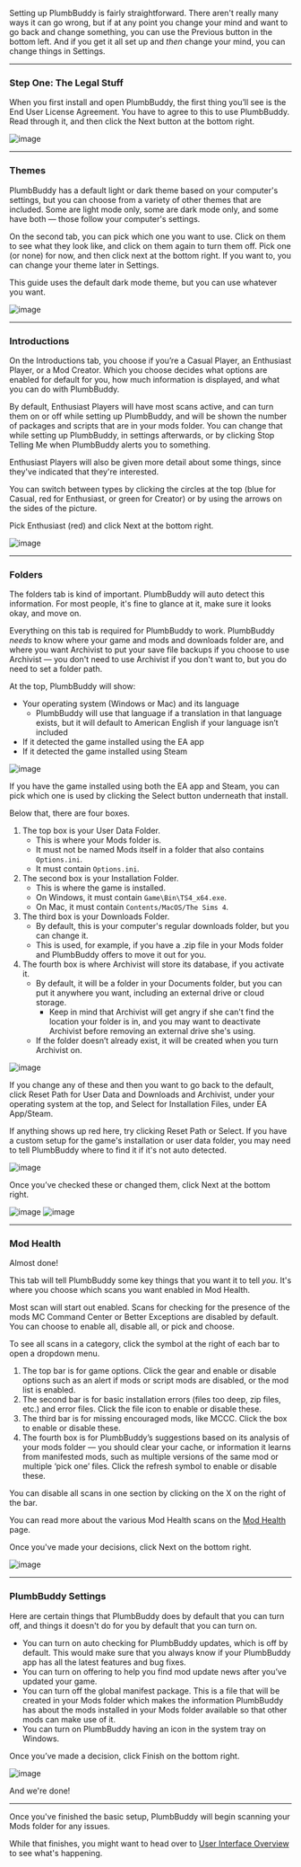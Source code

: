 Setting up PlumbBuddy is fairly straightforward. There aren't really many ways it can go wrong, but if at any point you change your mind and want to go back and change something, you can use the Previous button in the bottom left. And if you get it all set up and *then* change your mind, you can change things in Settings.

---

### Step One: The Legal Stuff

When you first install and open PlumbBuddy, the first thing you’ll see is the End User License Agreement. You have to agree to this to use PlumbBuddy. Read through it, and then click the Next button at the bottom right.

![image](/img/PB-EULA.png "An image of the top of the End User License Agreement, with the other tabs visible as a line of circles along the top")

---

### Themes

PlumbBuddy has a default light or dark theme based on your computer's settings, but you can choose from a variety of other themes that are included. Some are light mode only, some are dark mode only, and some have both — those follow your computer's settings.

On the second tab, you can pick which one you want to use. Click on them to see what they look like, and click on them again to turn them off. Pick one (or none) for now, and then click next at the bottom right. If you want to, you can change your theme later in Settings.

This guide uses the default dark mode theme, but you can use whatever you want.

![image](/img/PB-theme-choice.png "An image of some of the theme choices available in PlumbBuddy")

---

### Introductions

On the Introductions tab, you choose if you’re a Casual Player, an Enthusiast Player, or a Mod Creator. Which you choose decides what options are enabled for default for you, how much information is displayed, and what you can do with PlumbBuddy.

By default, Enthusiast Players will have most scans active, and can turn them on or off while setting up PlumbBuddy, and will be shown the number of packages and scripts that are in your mods folder. You can change that while setting up PlumbBuddy, in settings afterwards, or by clicking Stop Telling Me when PlumbBuddy alerts you to something.

Enthusiast Players will also be given more detail about some things, since they've indicated that they're interested.

You can switch between types by clicking the circles at the top (blue for Casual, red for Enthusiast, or green for Creator) or by using the arrows on the sides of the picture.

Pick Enthusiast (red) and click Next at the bottom right.

![image](/img/PB-enthusiast-Nancy.png "An image of the Introductions tab in PlumbBuddy. At the top are instructions to use the circles or arrows to choose. Below is an image of Nancy Landgraab playing a video game, with a description of an enthusiast player in front: 'I've been using mods in The SIms 4 for some time and I got PlumbBuddy to help automate all the mod maintenance I need to do. I'm comfortable with the technical stuff, so don't hold back. I want to see all the options, learn what they do, and exercise full control over them. I may have unusual preferences regarding how I want PlumbBuddy to behave.'")

---

### Folders

The folders tab is kind of important. PlumbBuddy will auto detect this information. For most people, it's fine to glance at it, make sure it looks okay, and move on.

Everything on this tab is required for PlumbBuddy to work. PlumbBuddy *needs* to know where your game and mods and downloads folder are, and where you want Archivist to put your save file backups if you choose to use Archivist — you don't need to use Archivist if you don't want to, but you do need to set a folder path.

At the top, PlumbBuddy will show:

* Your operating system (Windows or Mac) and its language
    * PlumbBuddy will use that language if a translation in that language exists, but it will default to American English if your language isn’t included
* If it detected the game installed using the EA app
* If it detected the game installed using Steam

![image](/img/PB-folders-OS.png "An image showing that the user is using Windows and English (Canade), with a Reset Paths button below, and the EA App, with a Select button below, and a Steam symbol to the right with no button below")

If you have the game installed using both the EA app and Steam, you can pick which one is used by clicking the Select button underneath that install.

Below that, there are four boxes.

1. The top box is your User Data Folder.
    * This is where your Mods folder is.
    * It must not be named Mods itself in a folder that also contains `Options.ini`.
    * It must contain `Options.ini`.
2. The second box is your Installation Folder.
    * This is where the game is installed.
    * On Windows, it must contain `Game\Bin\TS4_x64.exe`.
    * On Mac, it must contain `Contents/MacOS/The Sims 4`.
3. The third box is your Downloads Folder.
    * By default, this is your computer's regular downloads folder, but you can change it.
    * This is used, for example, if you have a .zip file in your Mods folder and PlumbBuddy offers to move it out for you.
4. The fourth box is where Archivist will store its database, if you activate it.
    * By default, it will be a folder in your Documents folder, but you can put it anywhere you want, including an external drive or cloud storage.
        * Keep in mind that Archivist will get angry if she can't find the location your folder is in, and you may want to deactivate Archivist before removing an external drive she's using.
    * If the folder doesn’t already exist, it will be created when you turn Archivist on.

![image](/img/PB-folders-files.png "An image of the folders as described above, with a Browse button to the right end of each box")

If you change any of these and then you want to go back to the default, click Reset Path for User Data and Downloads and Archivist, under your operating system at the top, and Select for Installation Files, under EA App/Steam.

If anything shows up red here, try clicking Reset Path or Select. If you have a custom setup for the game's installation or user data folder, you may need to tell PlumbBuddy where to find it if it's not auto detected.

![image](/img/PB-folders-error.png "An image of an invalid Download Folder path, with 'Bruh... there's not even a folder there' in red at the bottom")

Once you’ve checked these or changed them, click Next at the bottom right.

![image](/img/PB-folder-mac.png "An image of a Mac user's folder settings")
![image](/img/PB-folder-windows.png "An image of a Windows user's folder settings")

---

### Mod Health

Almost done!

This tab will tell PlumbBuddy some key things that you want it to tell *you*. It's where you choose which scans you want enabled in Mod Health.

Most scan will start out enabled. Scans for checking for the presence of the mods MC Command Center or Better Exceptions are disabled by default. You can choose to enable all, disable all, or pick and choose.

To see all scans in a category, click the symbol at the right of each bar to open a dropdown menu.

1. The top bar is for game options. Click the gear and enable or disable options such as an alert if mods or script mods are disabled, or the mod list is enabled.
2. The second bar is for basic installation errors (files too deep, zip files, etc.) and error files. Click the file icon to enable or disable these.
3. The third bar is for missing encouraged mods, like MCCC. Click the box to enable or disable these.
4. The fourth box is for PlumbBuddy’s suggestions based on its analysis of your mods folder — you should clear your cache, or information it learns from manifested mods, such as multiple versions of the same mod or multiple ‘pick one’ files. Click the refresh symbol to enable or disable these.

You can disable all scans in one section by clicking on the X on the right of the bar.

You can read more about the various Mod Health scans on the [Mod Health](https://plumbbuddy.app/text-guides/enthusiast-mod-health) page.

Once you've made your decisions, click Next on the bottom right.

![image](/img/PB-Setup-ModHealth-Enth.png "An image of the Mod Health settings as described above: four bars with various coloured bubbles inside each with text, representing Mod Health scans. At the right of each bar is an x for removing all scans and a symbol to click to open a dropdown menu. At the bottom are Enable All, DIsable All, and Set Default buttons.")

---

### PlumbBuddy Settings

Here are certain things that PlumbBuddy does by default that you can turn off, and things it doesn't do for you by default that you can turn on.

* You can turn on auto checking for PlumbBuddy updates, which is off by default. This would make sure that you always know if your PlumbBuddy app has all the latest features and bug fixes.
* You can turn on offering to help you find mod update news after you’ve updated your game.
* You can turn off the global manifest package. This is a file that will be created in your Mods folder which makes the information PlumbBuddy has about the mods installed in your Mods folder available so that other mods can make use of it.
* You can turn on PlumbBuddy having an icon in the system tray on Windows.

Once you’ve made a decision, click Finish on the bottom right.

![image](/img/PB-PBsettings-Enth.png "An image of the PlumbBuddy app settings, with 'Automatically check for updates' and 'Offer to find mod update news when the game is patched' toggled off,  'Generate global manifest package' toddled on, and 'Show an icon in the system tray' toggled off")

And we're done!

---

Once you've finished the basic setup, PlumbBuddy will begin scanning your Mods folder for any issues. 

While that finishes, you might want to head over to [User Interface Overview](https://plumbbuddy.app/text-guides/enthusiast-ui) to see what's happening.